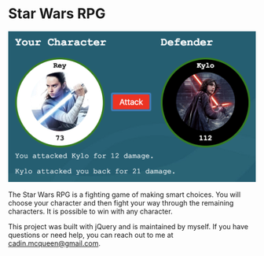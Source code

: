 # Star Wars RPG

![screenshot of Star Wars rpg app](assets/images/screenshot1.png)

The Star Wars RPG is a fighting game of making smart choices. You will choose your character and then fight your way through the remaining characters. It is possible to win with any character.

This project was built with jQuery and is maintained by myself. If you have questions or need help, you can reach out to me at cadin.mcqueen@gmail.com.